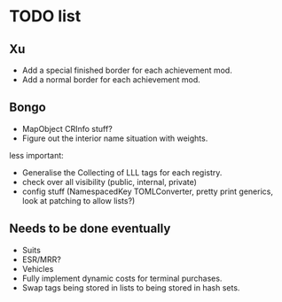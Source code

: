 # TODO list

## Xu

- Add a special finished border for each achievement mod.
- Add a normal border for each achievement mod.

## Bongo

- MapObject CRInfo stuff?
- Figure out the interior name situation with weights.

less important:

- Generalise the Collecting of LLL tags for each registry.
- check over all visibility (public, internal, private)
- config stuff (NamespacedKey TOMLConverter, pretty print generics, look at patching to allow lists?)

## Needs to be done eventually

- Suits
- ESR/MRR?
- Vehicles
- Fully implement dynamic costs for terminal purchases.
- Swap tags being stored in lists to being stored in hash sets.
